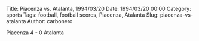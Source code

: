 Title: Piacenza vs. Atalanta, 1994/03/20
Date: 1994/03/20 00:00
Category: sports
Tags: football, football scores, Piacenza, Atalanta
Slug: piacenza-vs-atalanta
Author: carbonero


Piacenza 4 - 0 Atalanta
